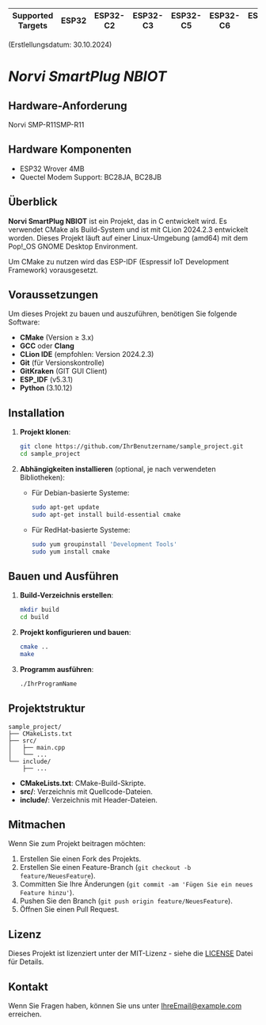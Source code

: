 | Supported Targets | ESP32 | ESP32-C2 | ESP32-C3 | ESP32-C5 | ESP32-C6 | ESP32-H2 | ESP32-P4 | ESP32-S2 | ESP32-S3 |
| ----------------- | ----- | -------- | -------- | -------- | -------- | -------- | -------- | -------- | -------- |
(Erstlellungsdatum: 30.10.2024)
# _Norvi SmartPlug NBIOT_

## Hardware-Anforderung
Norvi SMP-R11SMP-R11

## Hardware Komponenten 
- ESP32 Wrover 4MB
- Quectel Modem Support: BC28JA, BC28JB

## Überblick

**Norvi SmartPlug NBIOT** ist ein Projekt, das in C entwickelt wird. Es verwendet CMake als Build-System und ist mit CLion 2024.2.3 entwickelt worden. Dieses Projekt läuft auf einer Linux-Umgebung (amd64) mit dem Pop!_OS GNOME Desktop Environment.

Um CMake zu nutzen wird das ESP-IDF (Espressif IoT Development Framework) vorausgesetzt.
## Voraussetzungen

Um dieses Projekt zu bauen und auszuführen, benötigen Sie folgende Software:

- **CMake** (Version ≥ 3.x)
- **GCC** oder **Clang**
- **CLion IDE** (empfohlen: Version 2024.2.3)
- **Git** (für Versionskontrolle)
- **GitKraken** (GIT GUI Client)
- **ESP_IDF** (v5.3.1)
- **Python** (3.10.12)

## Installation

1. **Projekt klonen**:
    ```sh
    git clone https://github.com/IhrBenutzername/sample_project.git
    cd sample_project
    ```

2. **Abhängigkeiten installieren** (optional, je nach verwendeten Bibliotheken):

    - Für Debian-basierte Systeme:
      ```sh
      sudo apt-get update
      sudo apt-get install build-essential cmake
      ```

    - Für RedHat-basierte Systeme:
      ```sh
      sudo yum groupinstall 'Development Tools'
      sudo yum install cmake
      ```

## Bauen und Ausführen

1. **Build-Verzeichnis erstellen**:
    ```sh
    mkdir build
    cd build
    ```

2. **Projekt konfigurieren und bauen**:
    ```sh
    cmake ..
    make
    ```

3. **Programm ausführen**:
    ```sh
    ./IhrProgramName
    ```

## Projektstruktur

```plaintext
sample_project/
├── CMakeLists.txt
├── src/
│   ├── main.cpp
│   └── ...
└── include/
    ├── ...
```

- **CMakeLists.txt**: CMake-Build-Skripte.
- **src/**: Verzeichnis mit Quellcode-Dateien.
- **include/**: Verzeichnis mit Header-Dateien.

## Mitmachen

Wenn Sie zum Projekt beitragen möchten:

1. Erstellen Sie einen Fork des Projekts.
2. Erstellen Sie einen Feature-Branch (`git checkout -b feature/NeuesFeature`).
3. Committen Sie Ihre Änderungen (`git commit -am 'Fügen Sie ein neues Feature hinzu'`).
4. Pushen Sie den Branch (`git push origin feature/NeuesFeature`).
5. Öffnen Sie einen Pull Request.

## Lizenz

Dieses Projekt ist lizenziert unter der MIT-Lizenz - siehe die [LICENSE](LICENSE) Datei für Details.

## Kontakt

Wenn Sie Fragen haben, können Sie uns unter [IhreEmail@example.com](mailto:IhreEmail@example.com) erreichen.